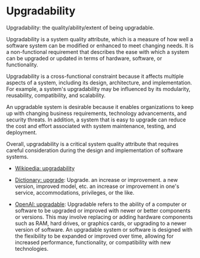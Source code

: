 # Upgradability

Upgradability: the quality/ability/extent of being upgradable.

<span data-chatgpt-prompt="explain upgradability (system quality attribute, cross-functional constraint, non-functional requirement)">Upgradability is a system quality attribute, which is a measure of how well a software system can be modified or enhanced to meet changing needs. It is a non-functional requirement that describes the ease with which a system can be upgraded or updated in terms of hardware, software, or functionality.

Upgradability is a cross-functional constraint because it affects multiple aspects of a system, including its design, architecture, and implementation. For example, a system's upgradability may be influenced by its modularity, reusability, compatibility, and scalability.

An upgradable system is desirable because it enables organizations to keep up with changing business requirements, technology advancements, and security threats. In addition, a system that is easy to upgrade can reduce the cost and effort associated with system maintenance, testing, and deployment.

Overall, upgradability is a critical system quality attribute that requires careful consideration during the design and implementation of software systems.</span>

* [Wikipedia: upgradability](https://wikipedia.org/wiki/upgradability)

* [Dictionary: upgrade](https://www.dictionary.com/browse/upgrade): Upgrade. an increase or improvement. a new version, improved model, etc. an increase or improvement in one's service, accommodations, privileges, or the like.

* [OpenAI: upgradable](https:://openai.com): <span data-chatgpt-prompt="define upgradable (computers and software)">Upgradable refers to the ability of a computer or software to be upgraded or improved with newer or better components or versions. This may involve replacing or adding hardware components such as RAM, hard drives, or graphics cards, or upgrading to a newer version of software. An upgradable system or software is designed with the flexibility to be expanded or improved over time, allowing for increased performance, functionality, or compatibility with new technologies.</span>

